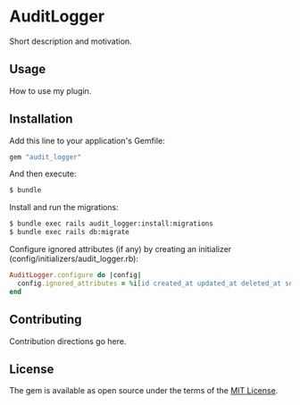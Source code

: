 # AuditLogger
Short description and motivation.

## Usage
How to use my plugin.

## Installation
Add this line to your application's Gemfile:

```ruby
gem "audit_logger"
```

And then execute:
```bash
$ bundle
```

Install and run the migrations:
```bash
$ bundle exec rails audit_logger:install:migrations
$ bundle exec rails db:migrate
```

Configure ignored attributes (if any) by creating an initializer (config/initializers/audit_logger.rb):
```ruby
AuditLogger.configure do |config|
  config.ignored_attributes = %i[id created_at updated_at deleted_at some_other_attribute_to_ignore]
end
```

## Contributing
Contribution directions go here.

## License
The gem is available as open source under the terms of the [MIT License](https://opensource.org/licenses/MIT).
